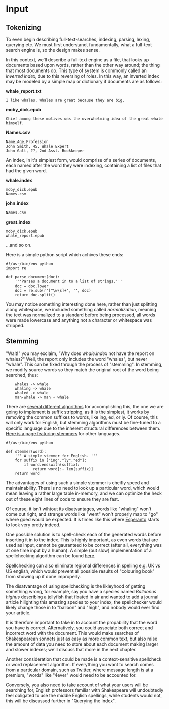 Input
=====

Tokenizing
----------

To even begin describing full-text-searches, indexing, parsing, lexing,
querying etc. We must first understand, fundamentally, what a full-text
search engine is, so the design makes sense.

In this context, we'll describe a full-text engine as a file, that looks
up documents based upon words, rather than the other way around; the 
thing that most documents do. This type of system is commonly called an
_inverted index_, due to this reversing of roles. In this way, an inverted
index may be modeled by a simple map or dictionary if documents are as
follows:

**whale_report.txt**

	I like whales. Whales are great because they are big.

 
**moby_dick.epub**

	Chief among these motives was the overwhelming idea of the great whale himself.

**Names.csv**

	Name,Age,Profession
	John Smith, 45, Whale Expert
	John Galt, ??, 2nd Asst. Bookkeeper

An index, in it's simplest form, would comprise of a series of documents, each 
named after the word they were indexing, containing a list of files that had
the given word.

**whale.index**

	moby_dick.epub
	Names.csv

**john.index**

	Names.csv

**great.index**

	moby_dick.epub
	whale_report.epub

...and so on.

Here is a simple python script which achives these ends:

	#!/usr/bin/env python
	import re

	def parse_document(doc):
		'''Parses a document in to a list of strings.'''
		doc = doc.lower
		doc = re.sub(r'[^\w\s]+', '', doc)
		return doc.split()

You may notice something interesting done here, rather than just splitting along 
whitespace, we included something called _normalization_, meaning the text
was normalized to a standard before being processed, all words were made lowercase
and anything not a character or whitespace was stripped.

Stemming
--------
"Wait!" you may exclaim, "Why does _whale.index_ not have the report on whales?" Well, the 
report only includes the word "whales", but never "whale". This can be
fixed through the process of "stemming". In stemming, we modify source words so they match the
original root of the word being searched, thus:

        whales -> whale
        whaling -> whale
        whaled -> whale
        man-whale -> man + whale

There are [several different algorithms](http://en.wikipedia.org/wiki/Stemming#Algorithms)
 for accomplishing this, the one we are going to implement is suffix 
stripping, as it is the simplest, it works by removing the common 
suffixes to words, like ing, ed, or ly. Of course, this will only work
for English, but stemming algorithms must be fine-tuned to a specific
language due to the inherent structural differences between them.
[Here is a page featuring stemmers](http://snowball.tartarus.org/) for other languages.

	#!/usr/bin/env python
	
	def stemmer(word):
		''' A simple stemmer for English. '''
		for suffix in ["ing","ly","ed"]:
			if word.endswith(suffix):
				return word[:- len(suffix)]
		return word

The advantages of using such a simple stemmer is cheifly speed and
maintainability. 
There is no need to look up a particular word, which would mean 
leaving a rather large table in-memory, and we can optimize the heck
out of these eight lines of code to ensure they are fast.

Of course, it isn't wihtout its disatvantages, words like "whaling" won't come
out right, and strange words like "went" won't properly map to "go" where goed 
would be expected. It is times like this where [Esperanto](en.wikipedia.org/wiki/Esperanto) 
starts to look very pretty indeed.

One possible solution is to spell-check each of the generated words before
inserting it in to the index. This is highly important, as even words that
are used as input, cannot be gauranteed to be correct (after all, everything
was at one time input by a human). A simple (but slow) implementation of a
spellchecking algorithm can be found [here](http://norvig.com/spell-correct.html).

Spellchecking can also eliminate regional differences in spelling e.g. UK vs US
english, which would prevent all possible results of "colouring book" from
showing up if done improperly.

The disatvantage of using spellchecking is the likleyhood of getting something 
wrong, for example, say you have a species named _Balloonus highus_ describing
a jellyfish that floated in air and wanted to add a journal article hilighting
this amazing species to your index, the spellchecker would likely change those
in to "balloon" and "high", and nobody would ever find your article. 

It is therefore important to take in to account the propability that the word
you have is correct. Alternatively, you could associate both correct and 
incorrect word with the document. This would make searches of Shakespearean
sonnets just as easy as more common text, but also raise the amount of data
you need to store about each document making larger and slower indexes; we'll 
discuss that more in the next chapter.

Another consideration that could be made is a context-sensitive spellcheck or
word replacement algorithm. If everything you want to search comes from a 
particular domain, such as [Twitter](http://twitter.com), where message length 
is at a premium, "words" like "4ever" would need to be accounted for.

Conversely, you also need to take account of what your users will be searching
for, English professors familiar with Shakespeare will undoubtedly feel 
obligated to use the middle English spellings, while students would not, this
will be discussed further in "Querying the index".

